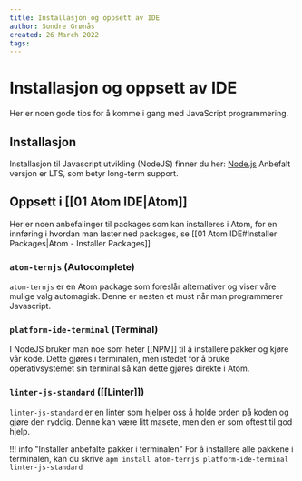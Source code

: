 ```yaml
---
title: Installasjon og oppsett av IDE
author: Sondre Grønås
created: 26 March 2022
tags: 
---
```

# Installasjon og oppsett av IDE
Her er noen gode tips for å komme i gang med JavaScript programmering.

## Installasjon
Installasjon til Javascript utvikling (NodeJS) finner du her: [Node.js](https://nodejs.org/en/)
Anbefalt versjon er LTS, som betyr long-term support.

## Oppsett i [[01 Atom IDE|Atom]]
Her er noen anbefalinger til packages som kan installeres i Atom, for en innføring i hvordan man laster ned packages, se [[01 Atom IDE#Installer Packages|Atom - Installer Packages]]

### `atom-ternjs` (Autocomplete)
`atom-ternjs` er en Atom package som foreslår alternativer og viser våre mulige valg automagisk. Denne er nesten et must når man programmerer Javascript.

### `platform-ide-terminal` (Terminal)
I NodeJS bruker man noe som heter [[NPM]] til å installere pakker og kjøre vår kode. Dette gjøres i terminalen, men istedet for å bruke operativsystemet sin terminal så kan dette gjøres direkte i Atom.

### `linter-js-standard` ([[Linter]])
`linter-js-standard` er en linter som hjelper oss å holde orden på koden og gjøre den ryddig. Denne kan være litt masete, men den er som oftest til god hjelp.


!!! info "Installer anbefalte pakker i terminalen"
	For å installere alle pakkene i terminalen, kan du skrive `apm install atom-ternjs platform-ide-terminal linter-js-standard`